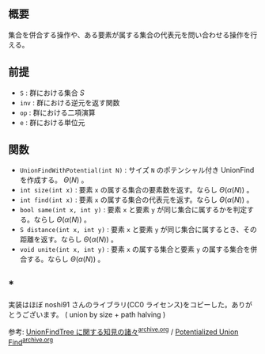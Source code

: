 ## 概要

集合を併合する操作や、ある要素が属する集合の代表元を問い合わせる操作を行える。

## 前提

- `S` : 群における集合 $S$ 
- `inv` : 群における逆元を返す関数
- `op` : 群における二項演算
- `e` : 群における単位元

## 関数

- `UnionFindWithPotential(int N)` : サイズ `N` のポテンシャル付き UnionFind を作成する。 $\Theta(N)$ 。
- `int size(int x)` : 要素 `x` の属する集合の要素数を返す。ならし $\Theta(\alpha(N))$ 。
- `int find(int x)` : 要素 `x` の属する集合の代表元を返す。ならし $\Theta(\alpha(N))$ 。
- `bool same(int x, int y)` : 要素 `x` と要素 `y` が同じ集合に属するかを判定する。ならし $\Theta(\alpha(N))$ 。
- `S distance(int x, int y)` : 要素 `x` と要素 `y` が同じ集合に属するとき、その距離を返す。ならし $\Theta(\alpha(N))$ 。
- `void unite(int x, int y)` : 要素 `x` の属する集合と要素 `y` の属する集合を併合する。ならし $\Theta(\alpha(N))$ 。

## *

実装はほぼ noshi91 さんのライブラリ(CC0 ライセンス)をコピーした。ありがとうございます。 ( union by size + path halving )

参考: [UnionFindTree に関する知見の諸々](https://noshi91.hatenablog.com/entry/2018/05/30/191943)<sup>[archive.org](https://web.archive.org/web/20240221140608/https://noshi91.hatenablog.com/entry/2018/05/30/191943)</sup> / [Potentialized Union Find](https://noshi91.github.io/Library/data_structure/potentialized_union_find.cpp)<sup>[archive.org](https://web.archive.org/web/20240928160516/https://noshi91.github.io/Library/data_structure/potentialized_union_find.cpp)</sup>